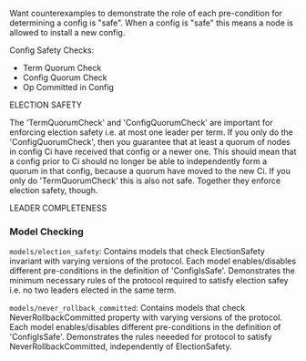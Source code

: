 Want counterexamples to demonstrate the role of each pre-condition for determining a config is "safe". When a config is "safe" this means a node is allowed to install a new config.

Config Safety Checks:
- Term Quorum Check
- Config Quorum Check
- Op Committed in Config


ELECTION SAFETY

The 'TermQuorumCheck' and 'ConfigQuorumCheck' are important for enforcing election safety i.e. at most one leader per term. If you only do the 'ConfigQuorumCheck', then you guarantee that at least a quorum of nodes in config Ci have received that config or a newer one. This should mean that a config prior to Ci should no longer be able to independently form a quorum in that config, because a quorum have moved to the new Ci. If you only do 'TermQuorumCheck' this is also not safe. Together they enforce election safety, though.

LEADER COMPLETENESS


### Model Checking

`models/election_safety`: Contains models that check ElectionSafety invariant with varying versions of the protocol. Each model enables/disables different pre-conditions in the definition of 'ConfigIsSafe'. Demonstrates the minimum necessary rules of the protocol required to satisfy election safey i.e. no two leaders elected in the same term.

`models/never_rollback_committed`: Contains models that check NeverRollbackCommitted property with varying versions of the protocol. Each model enables/disables different pre-conditions in the definition of 'ConfigIsSafe'. Demonstrates the rules neeeded for protocol to satisfy NeverRollbackCommitted, independently of ElectionSafety.